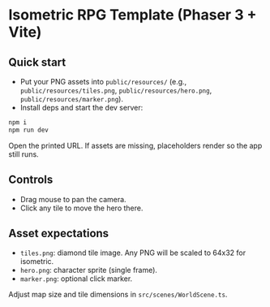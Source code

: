 # Isometric RPG Template (Phaser 3 + Vite)

## Quick start

- Put your PNG assets into `public/resources/` (e.g., `public/resources/tiles.png`, `public/resources/hero.png`, `public/resources/marker.png`).
- Install deps and start the dev server:

```bash
npm i
npm run dev
```

Open the printed URL. If assets are missing, placeholders render so the app still runs.

## Controls

- Drag mouse to pan the camera.
- Click any tile to move the hero there.

## Asset expectations

- `tiles.png`: diamond tile image. Any PNG will be scaled to 64x32 for isometric.
- `hero.png`: character sprite (single frame).
- `marker.png`: optional click marker.

Adjust map size and tile dimensions in `src/scenes/WorldScene.ts`.

